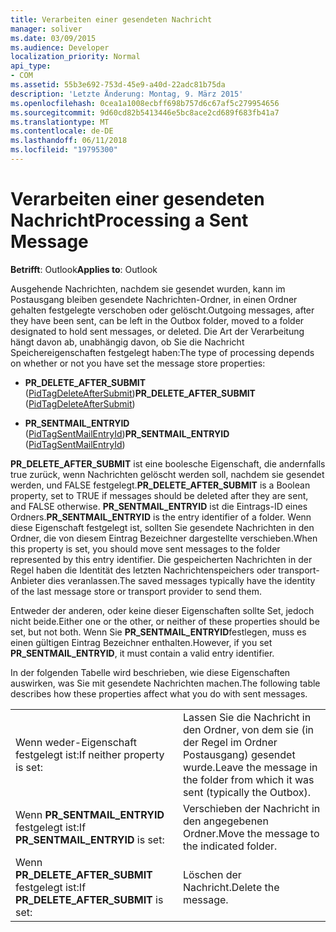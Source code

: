 ```yaml
---
title: Verarbeiten einer gesendeten Nachricht
manager: soliver
ms.date: 03/09/2015
ms.audience: Developer
localization_priority: Normal
api_type:
- COM
ms.assetid: 55b3e692-753d-45e9-a40d-22adc81b75da
description: 'Letzte Änderung: Montag, 9. März 2015'
ms.openlocfilehash: 0cea1a1008ecbff698b757d6c67af5c279954656
ms.sourcegitcommit: 9d60cd82b5413446e5bc8ace2cd689f683fb41a7
ms.translationtype: MT
ms.contentlocale: de-DE
ms.lasthandoff: 06/11/2018
ms.locfileid: "19795300"
---
```

# <a name="processing-a-sent-message"></a><span data-ttu-id="1354c-103">Verarbeiten einer gesendeten Nachricht</span><span class="sxs-lookup"><span data-stu-id="1354c-103">Processing a Sent Message</span></span>

  
  
<span data-ttu-id="1354c-104">**Betrifft**: Outlook</span><span class="sxs-lookup"><span data-stu-id="1354c-104">**Applies to**: Outlook</span></span> 
  
<span data-ttu-id="1354c-105">Ausgehende Nachrichten, nachdem sie gesendet wurden, kann im Postausgang bleiben gesendete Nachrichten-Ordner, in einen Ordner gehalten festgelegte verschoben oder gelöscht.</span><span class="sxs-lookup"><span data-stu-id="1354c-105">Outgoing messages, after they have been sent, can be left in the Outbox folder, moved to a folder designated to hold sent messages, or deleted.</span></span> <span data-ttu-id="1354c-106">Die Art der Verarbeitung hängt davon ab, unabhängig davon, ob Sie die Nachricht Speichereigenschaften festgelegt haben:</span><span class="sxs-lookup"><span data-stu-id="1354c-106">The type of processing depends on whether or not you have set the message store properties:</span></span>
  
- <span data-ttu-id="1354c-107">**PR_DELETE_AFTER_SUBMIT** ([PidTagDeleteAfterSubmit](pidtagdeleteaftersubmit-canonical-property.md))</span><span class="sxs-lookup"><span data-stu-id="1354c-107">**PR_DELETE_AFTER_SUBMIT** ([PidTagDeleteAfterSubmit](pidtagdeleteaftersubmit-canonical-property.md))</span></span> 
    
- <span data-ttu-id="1354c-108">**PR_SENTMAIL_ENTRYID** ([PidTagSentMailEntryId](pidtagsentmailentryid-canonical-property.md))</span><span class="sxs-lookup"><span data-stu-id="1354c-108">**PR_SENTMAIL_ENTRYID** ([PidTagSentMailEntryId](pidtagsentmailentryid-canonical-property.md))</span></span> 
    
 <span data-ttu-id="1354c-109">**PR_DELETE_AFTER_SUBMIT** ist eine boolesche Eigenschaft, die andernfalls true zurück, wenn Nachrichten gelöscht werden soll, nachdem sie gesendet werden, und FALSE festgelegt.</span><span class="sxs-lookup"><span data-stu-id="1354c-109">**PR_DELETE_AFTER_SUBMIT** is a Boolean property, set to TRUE if messages should be deleted after they are sent, and FALSE otherwise.</span></span> <span data-ttu-id="1354c-110">**PR_SENTMAIL_ENTRYID** ist die Eintrags-ID eines Ordners.</span><span class="sxs-lookup"><span data-stu-id="1354c-110">**PR_SENTMAIL_ENTRYID** is the entry identifier of a folder.</span></span> <span data-ttu-id="1354c-111">Wenn diese Eigenschaft festgelegt ist, sollten Sie gesendete Nachrichten in den Ordner, die von diesem Eintrag Bezeichner dargestellte verschieben.</span><span class="sxs-lookup"><span data-stu-id="1354c-111">When this property is set, you should move sent messages to the folder represented by this entry identifier.</span></span> <span data-ttu-id="1354c-112">Die gespeicherten Nachrichten in der Regel haben die Identität des letzten Nachrichtenspeichers oder transport-Anbieter dies veranlassen.</span><span class="sxs-lookup"><span data-stu-id="1354c-112">The saved messages typically have the identity of the last message store or transport provider to send them.</span></span> 
  
<span data-ttu-id="1354c-113">Entweder der anderen, oder keine dieser Eigenschaften sollte Set, jedoch nicht beide.</span><span class="sxs-lookup"><span data-stu-id="1354c-113">Either one or the other, or neither of these properties should be set, but not both.</span></span> <span data-ttu-id="1354c-114">Wenn Sie **PR_SENTMAIL_ENTRYID**festlegen, muss es einen gültigen Eintrag Bezeichner enthalten.</span><span class="sxs-lookup"><span data-stu-id="1354c-114">However, if you set **PR_SENTMAIL_ENTRYID**, it must contain a valid entry identifier.</span></span> 
  
<span data-ttu-id="1354c-115">In der folgenden Tabelle wird beschrieben, wie diese Eigenschaften auswirken, was Sie mit gesendete Nachrichten machen.</span><span class="sxs-lookup"><span data-stu-id="1354c-115">The following table describes how these properties affect what you do with sent messages.</span></span>
  
|||
|:-----|:-----|
|<span data-ttu-id="1354c-116">Wenn weder-Eigenschaft festgelegt ist:</span><span class="sxs-lookup"><span data-stu-id="1354c-116">If neither property is set:</span></span>  <br/> |<span data-ttu-id="1354c-117">Lassen Sie die Nachricht in den Ordner, von dem sie (in der Regel im Ordner Postausgang) gesendet wurde.</span><span class="sxs-lookup"><span data-stu-id="1354c-117">Leave the message in the folder from which it was sent (typically the Outbox).</span></span>  <br/> |
|<span data-ttu-id="1354c-118">Wenn **PR_SENTMAIL_ENTRYID** festgelegt ist:</span><span class="sxs-lookup"><span data-stu-id="1354c-118">If **PR_SENTMAIL_ENTRYID** is set:</span></span>  <br/> |<span data-ttu-id="1354c-119">Verschieben der Nachricht in den angegebenen Ordner.</span><span class="sxs-lookup"><span data-stu-id="1354c-119">Move the message to the indicated folder.</span></span>  <br/> |
|<span data-ttu-id="1354c-120">Wenn **PR_DELETE_AFTER_SUBMIT** festgelegt ist:</span><span class="sxs-lookup"><span data-stu-id="1354c-120">If **PR_DELETE_AFTER_SUBMIT** is set:</span></span>  <br/> |<span data-ttu-id="1354c-121">Löschen der Nachricht.</span><span class="sxs-lookup"><span data-stu-id="1354c-121">Delete the message.</span></span>  <br/> |
   

